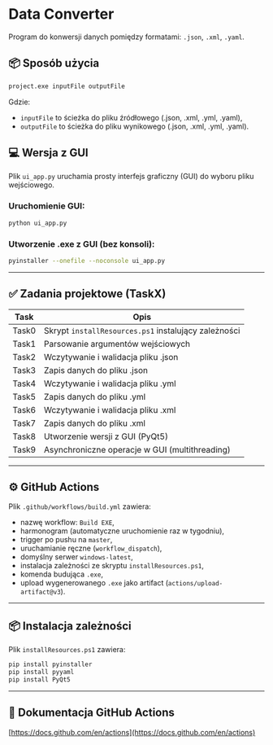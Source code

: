 # Data Converter

Program do konwersji danych pomiędzy formatami: `.json`, `.xml`, `.yaml`.

## 📦 Sposób użycia

```bash
project.exe inputFile outputFile
```

Gdzie:
- `inputFile` to ścieżka do pliku źródłowego (.json, .xml, .yml, .yaml),
- `outputFile` to ścieżka do pliku wynikowego (.json, .xml, .yml, .yaml).

## 💻 Wersja z GUI

Plik `ui_app.py` uruchamia prosty interfejs graficzny (GUI) do wyboru pliku wejściowego.

### Uruchomienie GUI:
```bash
python ui_app.py
```

### Utworzenie .exe z GUI (bez konsoli):
```bash
pyinstaller --onefile --noconsole ui_app.py
```

---

## ✅ Zadania projektowe (TaskX)

| Task  | Opis |
|-------|------|
| Task0 | Skrypt `installResources.ps1` instalujący zależności |
| Task1 | Parsowanie argumentów wejściowych |
| Task2 | Wczytywanie i walidacja pliku .json |
| Task3 | Zapis danych do pliku .json |
| Task4 | Wczytywanie i walidacja pliku .yml |
| Task5 | Zapis danych do pliku .yml |
| Task6 | Wczytywanie i walidacja pliku .xml |
| Task7 | Zapis danych do pliku .xml |
| Task8 | Utworzenie wersji z GUI (PyQt5) |
| Task9 | Asynchroniczne operacje w GUI (multithreading) |

---

## ⚙️ GitHub Actions

Plik `.github/workflows/build.yml` zawiera:
- nazwę workflow: `Build EXE`,
- harmonogram (automatyczne uruchomienie raz w tygodniu),
- trigger po pushu na `master`,
- uruchamianie ręczne (`workflow_dispatch`),
- domyślny serwer `windows-latest`,
- instalacja zależności ze skryptu `installResources.ps1`,
- komenda budująca `.exe`,
- upload wygenerowanego `.exe` jako artifact (`actions/upload-artifact@v3`).

---

## 📦 Instalacja zależności

Plik `installResources.ps1` zawiera:
```powershell
pip install pyinstaller
pip install pyyaml
pip install PyQt5
```

---

## 🔗 Dokumentacja GitHub Actions

[https://docs.github.com/en/actions](https://docs.github.com/en/actions)
